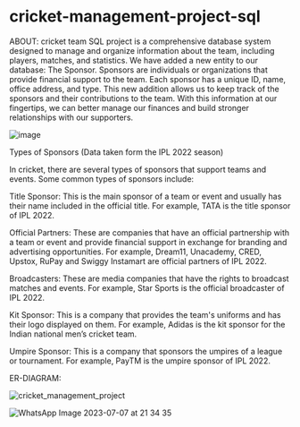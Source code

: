 # cricket-management-project-sql
ABOUT:
cricket team SQL project is a comprehensive database system designed to manage and organize information about the team, including players, matches, and statistics. We have added a new entity to our database: The Sponsor. Sponsors are individuals or organizations that provide financial support to the team. Each sponsor has a unique ID, name, office address, and type. This new addition allows us to keep track of the sponsors and their contributions to the team. With this information at our fingertips, we can better manage our finances and build stronger relationships with our supporters.




![image](https://github.com/RAMANAN31/cricket-team-management-project-sql/assets/112418260/5ba88006-3a8e-4b40-9feb-6fe514e53bd0)

Types of Sponsors
(Data taken form the IPL 2022 season)


In cricket, there are several types of sponsors that support teams and events. Some common types of sponsors include:


Title Sponsor: This is the main sponsor of a team or event and usually has their name included in the official title. For example, TATA is the title sponsor of IPL 2022.


Official Partners: These are companies that have an official partnership with a team or event and provide financial support in exchange for branding and advertising opportunities. For example, Dream11, Unacademy, CRED, Upstox, RuPay and Swiggy Instamart are official partners of IPL 2022.


Broadcasters: These are media companies that have the rights to broadcast matches and events. For example, Star Sports is the official broadcaster of IPL 2022.


Kit Sponsor: This is a company that provides the team's uniforms and has their logo displayed on them. For example, Adidas is the kit sponsor for the Indian national men’s cricket team.


Umpire Sponsor: This is a company that sponsors the umpires of a league or tournament. For example, PayTM is the umpire sponsor of IPL 2022.



ER-DIAGRAM:

![cricket_management_project](https://github.com/RAMANAN31/cricket-management-project-sql/assets/112418260/c07be31d-e6e0-491b-9f7b-25b494bdcc6e)

![WhatsApp Image 2023-07-07 at 21 34 35](https://github.com/RAMANAN31/cricket-management-project-sql/assets/112418260/7c9b42dd-5437-4a28-8870-eab95b1361bb)





